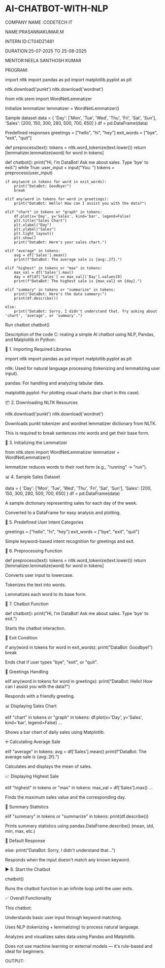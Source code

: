 # AI-CHATBOT-WITH-NLP
COMPANY NAME :CODETECH IT

NAME:PRASANNAKUMAR.M

INTERN ID:CT04DZ1481

DURATION:25-07-2025 TO 25-08-2025

MENTOR:NEELA SANTHOSH KUMAR

PROGRAM:

import nltk import pandas as pd import matplotlib.pyplot as plt

nltk.download('punkt') nltk.download('wordnet')

from nltk.stem import WordNetLemmatizer

Initialize lemmatizer
lemmatizer = WordNetLemmatizer()

Sample dataset
data = { 'Day': ['Mon', 'Tue', 'Wed', 'Thu', 'Fri', 'Sat', 'Sun'], 'Sales': [200, 150, 300, 280, 500, 700, 650] } df = pd.DataFrame(data)

Predefined responses
greetings = ["hello", "hi", "hey"] exit_words = ["bye", "exit", "quit"]

def preprocess(text): tokens = nltk.word_tokenize(text.lower()) return [lemmatizer.lemmatize(word) for word in tokens]

def chatbot(): print("Hi, I'm DataBot! Ask me about sales. Type 'bye' to exit.") while True: user_input = input("You: ") tokens = preprocess(user_input)

    if any(word in tokens for word in exit_words):
        print("DataBot: Goodbye!")
        break

    elif any(word in tokens for word in greetings):
        print("DataBot: Hello! How can I assist you with the data?")

    elif "chart" in tokens or "graph" in tokens:
        df.plot(x='Day', y='Sales', kind='bar', legend=False)
        plt.title("Sales Chart")
        plt.xlabel("Day")
        plt.ylabel("Sales")
        plt.tight_layout()
        plt.show()
        print("DataBot: Here's your sales chart.")

    elif "average" in tokens:
        avg = df['Sales'].mean()
        print(f"DataBot: The average sale is {avg:.2f}.")

    elif "highest" in tokens or "max" in tokens:
        max_val = df['Sales'].max()
        day = df[df['Sales'] == max_val]['Day'].values[0]
        print(f"DataBot: The highest sale is {max_val} on {day}.")

    elif "summary" in tokens or "summarize" in tokens:
        print("DataBot: Here's the data summary:")
        print(df.describe())

    else:
        print("DataBot: Sorry, I didn't understand that. Try asking about 'chart', 'average', or 'summary'.")
Run chatbot
chatbot()

Description of the code C: reating a simple AI chatbot using NLP, Pandas, and Matplotlib in Python:

🔧 1. Importing Required Libraries

import nltk import pandas as pd import matplotlib.pyplot as plt

nltk: Used for natural language processing (tokenizing and lemmatizing user input).

pandas: For handling and analyzing tabular data.

matplotlib.pyplot: For plotting visual charts (bar chart in this case).

📦 2. Downloading NLTK Resources

nltk.download('punkt') nltk.download('wordnet')

Downloads punkt tokenizer and wordnet lemmatizer dictionary from NLTK.

This is required to break sentences into words and get their base form.

🧠 3. Initializing the Lemmatizer

from nltk.stem import WordNetLemmatizer lemmatizer = WordNetLemmatizer()

lemmatizer reduces words to their root form (e.g., "running" → "run").

📊 4. Sample Sales Dataset

data = { 'Day': ['Mon', 'Tue', 'Wed', 'Thu', 'Fri', 'Sat', 'Sun'], 'Sales': [200, 150, 300, 280, 500, 700, 650] } df = pd.DataFrame(data)

A sample dictionary representing sales for each day of the week.

Converted to a DataFrame for easy analysis and plotting.

💬 5. Predefined User Intent Categories

greetings = ["hello", "hi", "hey"] exit_words = ["bye", "exit", "quit"]

Simple keyword-based intent recognition for greetings and exit.

🧹 6. Preprocessing Function

def preprocess(text): tokens = nltk.word_tokenize(text.lower()) return [lemmatizer.lemmatize(word) for word in tokens]

Converts user input to lowercase.

Tokenizes the text into words.

Lemmatizes each word to its base form.

🤖 7. Chatbot Function

def chatbot(): print("Hi, I'm DataBot! Ask me about sales. Type 'bye' to exit.")

Starts the chatbot interaction.

🚪 Exit Condition

if any(word in tokens for word in exit_words): print("DataBot: Goodbye!") break

Ends chat if user types "bye", "exit", or "quit".

👋 Greetings Handling

elif any(word in tokens for word in greetings): print("DataBot: Hello! How can I assist you with the data?")

Responds with a friendly greeting.

📊 Displaying Sales Chart

elif "chart" in tokens or "graph" in tokens: df.plot(x='Day', y='Sales', kind='bar', legend=False) ...

Shows a bar chart of daily sales using Matplotlib.

➗ Calculating Average Sale

elif "average" in tokens: avg = df['Sales'].mean() print(f"DataBot: The average sale is {avg:.2f}.")

Calculates and displays the mean of sales.

📈 Displaying Highest Sale

elif "highest" in tokens or "max" in tokens: max_val = df['Sales'].max() ...

Finds the maximum sales value and the corresponding day.

🧾 Summary Statistics

elif "summary" in tokens or "summarize" in tokens: print(df.describe())

Prints summary statistics using pandas.DataFrame.describe() (mean, std, min, max, etc.)

🤷 Default Response

else: print("DataBot: Sorry, I didn't understand that...")

Responds when the input doesn't match any known keyword.

▶ 8. Start the Chatbot

chatbot()

Runs the chatbot function in an infinite loop until the user exits.

✅ Overall Functionality

This chatbot:

Understands basic user input through keyword matching.

Uses NLP (tokenizing + lemmatizing) to process natural language.

Analyzes and visualizes sales data using Pandas and Matplotlib.

Does not use machine learning or external models — it's rule-based and ideal for beginners.

OUTPUT:

